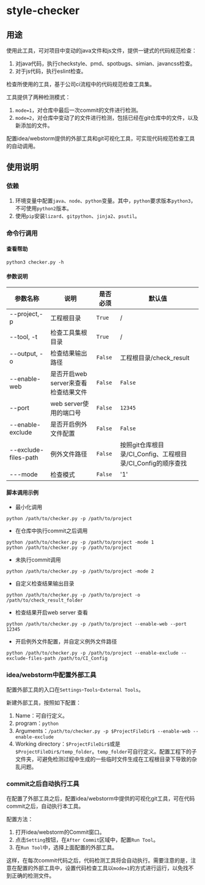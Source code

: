 # style-checker

## 用途

使用此工具，可对项目中变动的java文件和js文件，提供一键式的代码规范检查：
1. 对java代码，执行checkstyle、pmd、spotbugs、simian、javancss检查。
2. 对于js代码，执行eslint检查。

检查所使用的工具，基于公司ci流程中的代码规范检查工具集。

工具提供了两种检测模式：
1. `mode=1`，对仓库中最后一次commit的文件进行检测。
2. `mode=2`，对仓库中变动了的文件进行检测，包括已经在git仓库中的文件，以及新添加的文件。

配置idea/webstorm提供的外部工具和git可视化工具，可实现代码规范检查工具的自动调用。

## 使用说明

### 依赖

1. 环境变量中配置`java`、`node`、`python`变量。其中，`python`要求版本`python3`，不可使用`python2`版本。
2. 使用`pip`安装`lizard`、`gitpython`、`jinja2`、`psutil`。


### 命令行调用

#### 查看帮助

```shell
python3 checker.py -h
```

#### 参数说明

| 参数名称                 | 说明                      | 是否必须    | 默认值                                       |
|----------------------|-------------------------|---------|-------------------------------------------|
| --project,-p         | 工程根目录                   | `True`  | /                                         |
| --tool, -t           | 检查工具集根目录                | `True`  | /                                         |
| --output, -o         | 检查结果输出路径                | `False` | 工程根目录/check_result                        |
| --enable-web         | 是否开启web server来查看检查结果文件 | `False` | `False`                                   |
| --port               | web server使用的端口号        | `False` | `12345`                                   |
| --enable-exclude     | 是否开启例外文件配置              | `False` | `False`                                   |
| --exclude-files-path | 例外文件路径                  | `False` | 按照git仓库根目录/CI_Config、工程根目录/CI_Config的顺序查找 |
| ---mode              | 检查模式                    | `False` | '1'                                       |


#### 脚本调用示例

- 最小化调用
```shell
python /path/to/checker.py -p /path/to/project
```

- 在仓库中执行commit之后调用
```shell
python /path/to/checker.py -p /path/to/project -mode 1
python /path/to/checker.py -p /path/to/project
```

- 未执行commit调用
```shell
python /path/to/checker.py -p /path/to/project -mode 2
```

- 自定义检查结果输出目录
```shell
python /path/to/checker.py -p /path/to/project -o /path/to/check_result_folder
```

- 检查结果开启web server 查看

```shell
python /path/to/checker.py -p /path/to/project --enable-web --port 12345
```

- 开启例外文件配置，并自定义例外文件路径
```shell
python /path/to/checker.py -p /path/to/project --enable-exclude --exclude-files-path /path/to/CI_Config

```
### idea/webstorm中配置外部工具

配置外部工具的入口在`Settings`-`Tools`-`External Tools`。

新建外部工具，按照如下配置：

1. Name：可自行定义。
2. program：`python`
3. Arguments：`/path/to/checker.py -p $ProjectFileDir$ --enable-web --enable-exclude`
4. Working directory：`$ProjectFileDir$`或是`$ProjectFileDir$/temp_folder`。`temp_folder`可自行定义。配置工程下的子文件夹，可避免检测过程中生成的一些临时文件生成在工程根目录下导致的杂乱问题。

### commit之后自动执行工具

在配置了外部工具之后，配置idea/webstorm中提供的可视化git工具，可在代码commit之后，自动执行本工具。

配置方法：
1. 打开idea/webstorm的Commit窗口。
2. 点击`Setting`按钮，在`After Commit`区域中，配置`Run Tool`。
3. 在`Run Tool`中，选择上面配置的外部工具。

这样，在每次commit代码之后，代码检测工具将会自动执行。需要注意的是，注意在配置的外部工具中，设置代码检查工具以`mode=1`的方式进行运行，以免找不到正确的检测文件。
